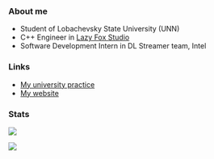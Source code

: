 ### About me

* Student of Lobachevsky State University (UNN)
* C++ Engineer in [Lazy Fox Studio](/lazyfox-studio)
* Software Development Intern in DL Streamer team, Intel

### Links

* [My university practice](/vla5924-practice)
* [My website](https://mvla.ru)


### Stats

![](https://github-readme-stats.vercel.app/api/top-langs/?username=vla5924&layout=compact)

![](https://github-readme-stats.vercel.app/api/wakatime?username=vla5924)

<!--
**vla5924/vla5924** is a ✨ _special_ ✨ repository because its `README.md` (this file) appears on your GitHub profile.

Here are some ideas to get you started:

- 🔭 I’m currently working on ...
- 🌱 I’m currently learning ...
- 👯 I’m looking to collaborate on ...
- 🤔 I’m looking for help with ...
- 💬 Ask me about ...
- 📫 How to reach me: ...
- 😄 Pronouns: ...
- ⚡ Fun fact: ...
-->
